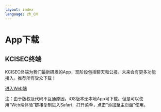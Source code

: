 ```yaml
---
layout: index
language: zh_CN
---
```

# App下载


## KCISEC终端
KCISEC终端为我们最新研发的App，现阶段包括聊天和公报。未来会有更多功能接入。推荐所有受众下载！

[进入Web端](https://coco.codemao.cn/editor/player/254319992?channel=h5)

注：由于版权及代码不互通原因，iOS版本无本地App可下载。但是可以使用“Web端体验”链接复制进入Safari，打开菜单，点击“添加至主页面”使用。